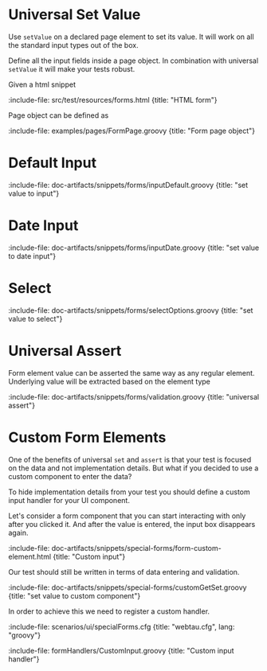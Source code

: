 # Universal Set Value

Use `setValue` on a declared page element to set its value.
It will work on all the standard input types out of the box. 
 
Define all the input fields inside a page object. In combination with universal `setValue` it will make your tests robust. 

Given a html snippet 

:include-file: src/test/resources/forms.html {title: "HTML form"}

Page object can be defined as 

:include-file: examples/pages/FormPage.groovy {title: "Form page object"}

# Default Input

:include-file: doc-artifacts/snippets/forms/inputDefault.groovy {title: "set value to input"}


# Date Input

:include-file: doc-artifacts/snippets/forms/inputDate.groovy {title: "set value to date input"}


# Select

:include-file: doc-artifacts/snippets/forms/selectOptions.groovy {title: "set value to select"}
 
# Universal Assert

Form element value can be asserted the same way as any regular element. 
Underlying value will be extracted based on the element type

:include-file: doc-artifacts/snippets/forms/validation.groovy {title: "universal assert"}

# Custom Form Elements

One of the benefits of universal `set` and `assert` is that your test is focused on the data and not implementation details.
But what if you decided to use a custom component to enter the data? 

To hide implementation details from your test you should define a custom input handler for your UI component.

Let's consider a form component that you can start interacting with only after you clicked it. And after the value
is entered, the input box disappears again.

:include-file: doc-artifacts/snippets/special-forms/form-custom-element.html {title: "Custom input"}

Our test should still be written in terms of data entering and validation.

:include-file: doc-artifacts/snippets/special-forms/customGetSet.groovy {title: "set value to custom component"}

In order to achieve this we need to register a custom handler.  

:include-file: scenarios/ui/specialForms.cfg {title: "webtau.cfg", lang: "groovy"}

:include-file: formHandlers/CustomInput.groovy {title: "Custom input handler"}



